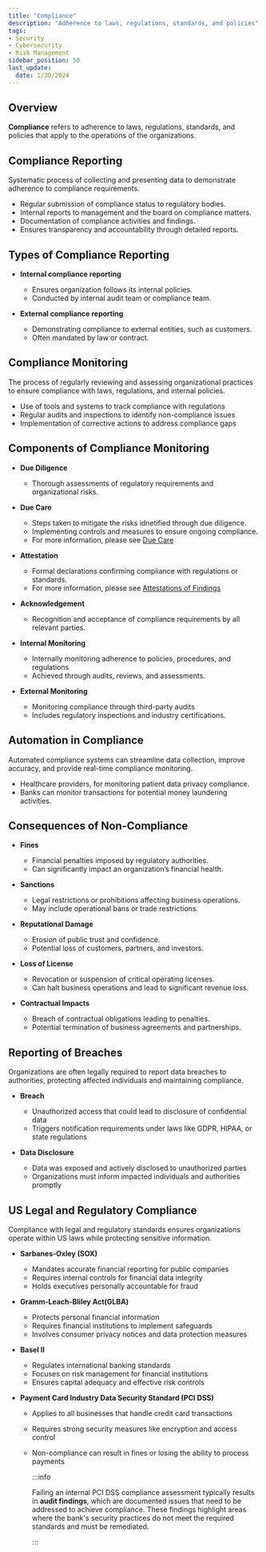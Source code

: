 ```yaml
---
title: "Compliance"
description: "Adherence to laws, regulations, standards, and policies"
tags: 
- Security
- Cybersecurity
- Risk Management
sidebar_position: 50
last_update:
  date: 1/30/2024
---
```




## Overview 

**Compliance** refers to adherence to laws, regulations, standards, and policies that apply to the operations of the organizations.

## Compliance Reporting

Systematic process of collecting and presenting data to demonstrate adherence to compliance requirements. 

- Regular submission of compliance status to regulatory bodies.
- Internal reports to management and the board on compliance matters.
- Documentation of compliance activities and findings.
- Ensures transparency and accountability through detailed reports.

## Types of Compliance Reporting

- **Internal compliance reporting**
  - Ensures organization follows its internal policies. 
  - Conducted by internal audit team or compliance team.

- **External compliance reporting**
  - Demonstrating compliance to external entities, such as customers.
  - Often mandated by law or contract.

## Compliance Monitoring

The process of regularly reviewing and assessing organizational practices to ensure compliance with laws, regulations, and internal policies.

- Use of tools and systems to track compliance with regulations
- Regular audits and inspections to identify non-compliance issues
- Implementation of corrective actions to address compliance gaps

## Components of Compliance Monitoring

- **Due Diligence**
  - Thorough assessments of regulatory requirements and organizational risks.

- **Due Care**
  - Steps taken to mitigate the risks idnetified through due diligence. 
  - Implementing controls and measures to ensure ongoing compliance.
  - For more information, please see [Due Care](/docs/007-Cybersecurity/026-Identity-and-Access-Management/005-IAM-Concepts.md#due-care)

- **Attestation**
  - Formal declarations confirming compliance with regulations or standards.
  - For more information, please see [Attestations of Findings](/docs/007-Cybersecurity/028-Assessment-and-Testing/068-Attestation-of-Findings.md)

- **Acknowledgement**
  - Recognition and acceptance of compliance requirements by all relevant parties.

- **Internal Monitoring**
  - Internally monitoring adherence to policies, procedures, and regulations 
  - Achieved through audits, reviews, and assessments.

- **External Monitoring**
  - Monitoring compliance through third-party audits
  - Includes regulatory inspections and industry certifications.

## Automation in Compliance 

Automated compliance systems can streamline data collection, improve accuracy, and provide real-time compliance monitoring.

- Healthcare providers, for monitoring patient data privacy compliance.
- Banks can monitor transactions for potential money laundering activities.

## Consequences of Non-Compliance

- **Fines**
  - Financial penalties imposed by regulatory authorities.
  - Can significantly impact an organization’s financial health. 

- **Sanctions**
  - Legal restrictions or prohibitions affecting business operations.
  - May include operational bans or trade restrictions.

- **Reputational Damage**
  - Erosion of public trust and confidence.
  - Potential loss of customers, partners, and investors.

- **Loss of License**
  - Revocation or suspension of critical operating licenses.
  - Can halt business operations and lead to significant revenue loss.

- **Contractual Impacts**
  - Breach of contractual obligations leading to penalties.
  - Potential termination of business agreements and partnerships.



## Reporting of Breaches 

Organizations are often legally required to report data breaches to authorities, protecting affected individuals and maintaining compliance.

- **Breach**
  - Unauthorized access that could lead to disclosure of confidential data
  - Triggers notification requirements under laws like GDPR, HIPAA, or state regulations

- **Data Disclosure**
  - Data was exposed and actively disclosed to unauthorized parties
  - Organizations must inform impacted individuals and authorities promptly


## US Legal and Regulatory Compliance

Compliance with legal and regulatory standards ensures organizations operate within US laws while protecting sensitive information.

- **Sarbanes-Oxley (SOX)**
  - Mandates accurate financial reporting for public companies
  - Requires internal controls for financial data integrity
  - Holds executives personally accountable for fraud

- **Gramm-Leach-Bliley Act(GLBA)**
  - Protects personal financial information
  - Requires financial institutions to implement safeguards
  - Involves consumer privacy notices and data protection measures

- **Basel II**
  - Regulates international banking standards
  - Focuses on risk management for financial institutions
  - Ensures capital adequacy and effective risk controls

- **Payment Card Industry Data Security Standard (PCI DSS)** 

  - Applies to all businesses that handle credit card transactions
  - Requires strong security measures like encryption and access control
  - Non-compliance can result in fines or losing the ability to process payments

    :::info 

    Failing an internal PCI DSS compliance assessment typically results in **audit findings**, which are documented issues that need to be addressed to achieve compliance. These findings highlight areas where the bank's security practices do not meet the required standards and must be remediated.

    :::



